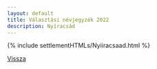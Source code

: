 ```yaml
---
layout: default
title: Választási névjegyzék 2022
description: Nyíracsád
---
```


{% include settlementHTMLs/Nyiiracsaad.html %}

[Vissza](./)